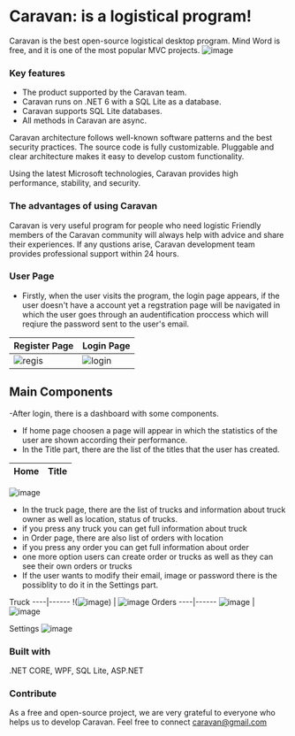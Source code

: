 ﻿﻿Caravan: is a logistical program!
===========

Caravan  is the best open-source logistical desktop program. Mind Word is free, and it is one of the most popular MVC projects.
![image](https://user-images.githubusercontent.com/114914445/224909644-7276c0e8-44ac-4123-9d7e-1921796bec5f.png)
### Key features ###

* The product supported by the Caravan team.
* Caravan runs on .NET 6 with a SQL Lite as a database.
* Caravan supports SQL Lite databases.  
* All methods in Caravan are async.

Caravan architecture follows well-known software patterns and the best security practices. The source code is fully customizable. Pluggable and clear architecture makes it easy to develop custom functionality.

Using the latest Microsoft technologies, Caravan provides high performance, stability, and security.

### The advantages of using Caravan ###

Caravan is very useful program for people who need logistic
Friendly members of the Caravan community will always help with advice and share their experiences. If any qustions arise, Caravan development team provides professional support within 24 hours.

### User Page ###

* Firstly, when the user visits the program, the login page appears, if the user doesn't have a account yet a regstration page will be navigated in which the user goes through an audentification proccess which will reqiure the password sent to the user's email. 

Register Page | Login Page
----|------
![regis](![image](https://user-images.githubusercontent.com/114914445/224903791-92ca27e1-39d8-4a05-938d-45e3fba3df85.png)) | ![login](![image](https://user-images.githubusercontent.com/114914445/224903354-6e628992-ae7b-4caa-af41-d39e3c744241.png))

## Main Components ##

-After login, there is a dashboard with some components. 
* If home page choosen a page will appear in which the statistics of the user are shown according their performance. 
* In the Title part, there are the list of the titles that the user has created. 

Home | Title
----|------
![image](https://user-images.githubusercontent.com/114914445/224908521-58c77aff-abcc-410c-ab05-229c494f4e5b.png)

* In the truck page, there are the list of trucks and information about truck owner as well as location, status of trucks. 
* if you press any truck you can get full information about truck
* in Order page, there are also list of orders with location
* if you press any order you can get full information about order
* one more option users can create order or trucks as well as they can see their own orders or trucks 
* If the user wants to modify their email, image or password there is the possiblity to do it in the Settings part.


Truck 
----|------
!(![image](https://user-images.githubusercontent.com/114914445/224905392-83b3fd27-9912-414e-88ba-e10b14c13bd4.png)) | ![image](https://user-images.githubusercontent.com/114914445/224905519-7da637c6-78ef-44eb-8dfd-6b97806a04da.png)
Orders 
----|------
![image](https://user-images.githubusercontent.com/114914445/224905679-c00eb544-3ab2-4032-8c1d-6441a3a9b160.png) | ![image](https://user-images.githubusercontent.com/114914445/224905812-0511736b-d4c1-4f1b-911a-1d2145115055.png)

Settings 
![image](https://user-images.githubusercontent.com/114914445/224908110-538bf661-15cc-4ba9-8f19-4a8b76d92c9e.png)

### Built with ###
.NET CORE, WPF, SQL Lite, ASP.NET


### Contribute ###

As a free and open-source project, we are very grateful to everyone who helps us to develop Caravan. Feel free to connect caravan@gmail.com
